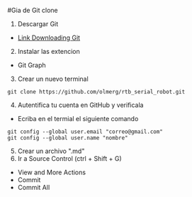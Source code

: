 #Gia de Git clone
1. Descargar Git 
 - [Link Downloading Git](https://git-scm.com/download/win)
2. Instalar las extencion 
 - Git Graph
3. Crear un nuevo terminal 
~~~
git clone https://github.com/olmerg/rtb_serial_robot.git
~~~
4. Autentifica tu cuenta en GitHub y verificala 
 - Ecriba en el termial el siguiente comando
~~~
git config --global user.email "correo@gmail.com"
git config --global user.name "nombre"
~~~
5. Crear un archivo ".md" 
6. Ir a Source Control (ctrl + Shift + G)
 - View and More Actions
 - Commit
 - Commit All 